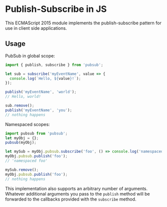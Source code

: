 # Publish-Subscribe in JS

This ECMAScript 2015 module implements the publish-subscribe pattern
for use in client side applications.

## Usage

PubSub in global scope:
```JavaScript
import { publish, subscribe } from 'pubsub';

let sub = subscribe('myEventName', value => {
  console.log(`Hello, ${value}!`);
});

publish('myEventName', 'world');
// Hello, world!

sub.remove();
publish('myEventName', 'you');
// nothing happens
```

Namespaced scopes:
```JavaScript
import pubsub from 'pubsub';
let myObj = {};
pubsub(myObj);

let mySub = myObj.pubsub.subscribe('foo', () => console.log('namespaced foo'));
myObj.pubsub.publish('foo');
// 'namespaced foo'

mySub.remove();
myObj.pubsub.publish('foo');
// nothing happens
```

This implementation also supports an arbitrary number of arguments.
Whatever additional arguments you pass to the `publish` method will
be forwarded to the callbacks provided with the `subscribe` method.